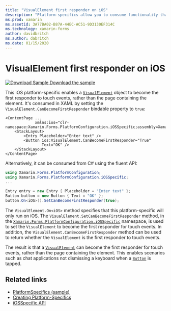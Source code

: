 ```yaml
---
title: "VisualElement first responder on iOS"
description: "Platform-specifics allow you to consume functionality that's only available on a specific platform, without implementing custom renderers or effects. This article explains how to consume the iOS platform-specific that enables a VisualElement object to become the first responder to touch events."
ms.prod: xamarin
ms.assetid: 3A77BA02-B87A-44EC-AC51-9D3130EF314C
ms.technology: xamarin-forms
author: davidbritch
ms.author: dabritch
ms.date: 01/15/2020
---
```


# VisualElement first responder on iOS

[![Download Sample](~/media/shared/download.png) Download the sample](https://docs.microsoft.com/samples/xamarin/xamarin-forms-samples/userinterface-platformspecifics)

This iOS platform-specific enables a [`VisualElement`](xref:Xamarin.Forms.VisualElement) object to become the first responder to touch events, rather than the page containing the element. It's consumed in XAML by setting the `VisualElement.CanBecomeFirstResponder` bindable property to `true`:

```xaml
<ContentPage ...
             xmlns:ios="clr-namespace:Xamarin.Forms.PlatformConfiguration.iOSSpecific;assembly=Xamarin.Forms.Core">
    <StackLayout>
        <Entry Placeholder="Enter text" />
        <Button ios:VisualElement.CanBecomeFirstResponder="True"
                Text="OK" />
    </StackLayout>
</ContentPage>
```

Alternatively, it can be consumed from C# using the fluent API:

```csharp
using Xamarin.Forms.PlatformConfiguration;
using Xamarin.Forms.PlatformConfiguration.iOSSpecific;
...

Entry entry = new Entry { Placeholder = "Enter text" };
Button button = new Button { Text = "OK" };
button.On<iOS>().SetCanBecomeFirstResponder(true);
```

The `VisualElement.On<iOS>` method specifies that this platform-specific will only run on iOS. The `VisualElement.SetCanBecomeFirstResponder` method, in the [`Xamarin.Forms.PlatformConfiguration.iOSSpecific`](xref:Xamarin.Forms.PlatformConfiguration.iOSSpecific) namespace, is used to set the `VisualElement` to become the first responder for touch events. In addition, the `VisualElement.CanBecomeFirstResponder` method can be used to return whether the `VisualElement` is the first responder to touch events.

The result is that a [`VisualElement`](xref:Xamarin.Forms.VisualElement) can become the first responder for touch events, rather than the page containing the element. This enables scenarios such as chat applications not dismissing a keyboard when a [`Button`](xref:Xamarin.Forms.Button) is tapped.

## Related links

- [PlatformSpecifics (sample)](https://docs.microsoft.com/samples/xamarin/xamarin-forms-samples/userinterface-platformspecifics)
- [Creating Platform-Specifics](~/xamarin-forms/platform/platform-specifics/index.md#creating-platform-specifics)
- [iOSSpecific API](xref:Xamarin.Forms.PlatformConfiguration.iOSSpecific)
